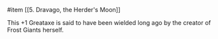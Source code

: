 #item [[5. Dravago, the Herder's Moon]]

This +1 Greataxe is said to have been wielded long ago by the creator of Frost Giants herself.